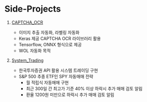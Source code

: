 # Side-Projects

1. [CAPTCHA_OCR](https://github.com/ShSeanLee/Side-Projects/tree/master/CAPTCHA_OCR)
    - 이미지 추출 자동화, 라벨링 자동화
    - Keras 제공 CAPTCHA OCR 라이브러리 활용
    - Tensorflow, ONNX 형식으로 제공
    - WOL 자동화 목적

2. [System_Trading](https://github.com/ShSeanLee/Side-Projects/tree/master/System_Trading)
    - 한국투자증권 API 활용 시스템 트레이딩 구현
    - S&P 500 추종 ETF인 SPY 자동매매 전략
        - 월 적립식 자동매매 구현
        - 최근 300일 간 최고가 기준 40% 이상 하락시 추가 매매 검토 알림
        - 환율 1200원 미만으로 하락시 추가 매매 검토 알림